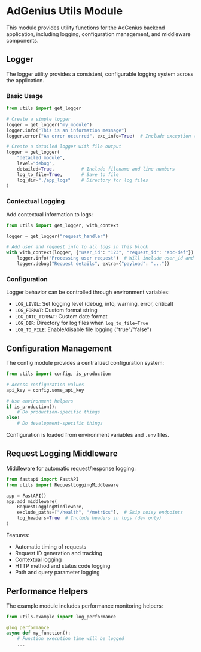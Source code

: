 # AdGenius Utils Module

This module provides utility functions for the AdGenius backend application, including logging, configuration management, and middleware components.

## Logger

The logger utility provides a consistent, configurable logging system across the application.

### Basic Usage

```python
from utils import get_logger

# Create a simple logger
logger = get_logger("my_module")
logger.info("This is an information message")
logger.error("An error occurred", exc_info=True)  # Include exception traceback

# Create a detailed logger with file output
logger = get_logger(
    "detailed_module", 
    level="debug",
    detailed=True,          # Include filename and line numbers
    log_to_file=True,       # Save to file
    log_dir="./app_logs"    # Directory for log files
)
```

### Contextual Logging

Add contextual information to logs:

```python
from utils import get_logger, with_context

logger = get_logger("request_handler")

# Add user and request info to all logs in this block
with with_context(logger, {"user_id": "123", "request_id": "abc-def"}):
    logger.info("Processing user request")  # Will include user_id and request_id
    logger.debug("Request details", extra={"payload": "..."})
```

### Configuration

Logger behavior can be controlled through environment variables:

- `LOG_LEVEL`: Set logging level (debug, info, warning, error, critical)
- `LOG_FORMAT`: Custom format string
- `LOG_DATE_FORMAT`: Custom date format
- `LOG_DIR`: Directory for log files when `log_to_file=True`
- `LOG_TO_FILE`: Enable/disable file logging ("true"/"false") 

## Configuration Management

The config module provides a centralized configuration system:

```python
from utils import config, is_production

# Access configuration values
api_key = config.some_api_key

# Use environment helpers
if is_production():
    # Do production-specific things
else:
    # Do development-specific things
```

Configuration is loaded from environment variables and `.env` files.

## Request Logging Middleware

Middleware for automatic request/response logging:

```python
from fastapi import FastAPI
from utils import RequestLoggingMiddleware

app = FastAPI()
app.add_middleware(
    RequestLoggingMiddleware,
    exclude_paths=["/health", "/metrics"],  # Skip noisy endpoints
    log_headers=True  # Include headers in logs (dev only)
)
```

Features:
- Automatic timing of requests
- Request ID generation and tracking
- Contextual logging
- HTTP method and status code logging
- Path and query parameter logging

## Performance Helpers

The example module includes performance monitoring helpers:

```python
from utils.example import log_performance

@log_performance
async def my_function():
    # Function execution time will be logged
    ...
```

